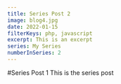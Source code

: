 ```yaml
---
title: Series Post 2
image: blog4.jpg
date: 2022-01-15
filterKeys: php, javascript
excerpt: This is an excerpt
series: My Series
numberInSeries: 2
---
```

#Series Post 1
This is the series post
